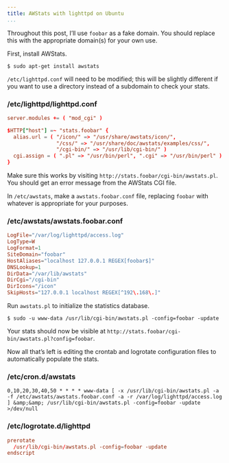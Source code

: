 ```yaml
---
title: AWStats with lighttpd on Ubuntu
...
```


Throughout this post, I’ll use `foobar` as a fake domain. You should replace this with the appropriate domain(s) for your own use.

First, install AWStats.

```console
$ sudo apt-get install awstats
```

`/etc/lighttpd.conf` will need to be modified; this will be slightly different if you want to use a directory instead of a subdomain to check your stats.

### /etc/lighttpd/lighttpd.conf

```conf
server.modules += ( "mod_cgi" )

$HTTP["host"] =~ "stats.foobar" {
  alias.url = ( "/icon/" => "/usr/share/awstats/icon/",
                "/css/" => "/usr/share/doc/awstats/examples/css/",
                "/cgi-bin/" => "/usr/lib/cgi-bin/" )
  cgi.assign = ( ".pl" => "/usr/bin/perl", ".cgi" => "/usr/bin/perl" )
}
```

Make sure this works by visiting `http://stats.foobar/cgi-bin/awstats.pl`. You should get an error message from the AWStats CGI file.

In `/etc/awstats`, make a `awstats.foobar.conf` file, replacing `foobar` with whatever is appropriate for your purposes.

### /etc/awstats/awstats.foobar.conf

```conf
LogFile="/var/log/lighttpd/access.log"
LogType=W
LogFormat=1
SiteDomain="foobar"
HostAliases="localhost 127.0.0.1 REGEX[foobar$]"
DNSLookup=1
DirData="/var/lib/awstats"
DirCgi="/cgi-bin"
DirIcons="/icon"
SkipHosts="127.0.0.1 localhost REGEX[^192\.168\.]"
```

Run `awstats.pl` to initialize the statistics database.

```console
$ sudo -u www-data /usr/lib/cgi-bin/awstats.pl -config=foobar -update
```

Your stats should now be visible at `http://stats.foobar/cgi-bin/awstats.pl?config=foobar`.

Now all that’s left is editing the crontab and logrotate configuration files to automatically populate the stats.

### /etc/cron.d/awstats

```cron
0,10,20,30,40,50 * * * * www-data [ -x /usr/lib/cgi-bin/awstats.pl -a -f /etc/awstats/awstats.foobar.conf -a -r /var/log/lighttpd/access.log ] &amp;&amp; /usr/lib/cgi-bin/awstats.pl -config=foobar -update >/dev/null
```

### /etc/logrotate.d/lighttpd

```conf
prerotate
  /usr/lib/cgi-bin/awstats.pl -config=foobar -update
endscript
```
